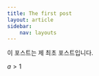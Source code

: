 ```yaml
---
title: The first post
layout: article
sidebar:
    nav: layouts
---
```


이 포스트는 제 최초 포스트입니다.

$a > 1$
